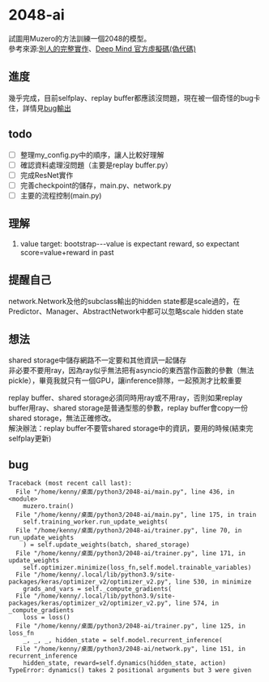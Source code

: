 # 2048-ai  
試圖用Muzero的方法訓練一個2048的模型。  
參考來源:[別人的完整實作](https://github.com/werner-duvaud/muzero-general)、[Deep Mind 官方虛擬碼(偽代碼)](https://arxiv.org/src/1911.08265v2/anc/pseudocode.py)
## 進度  
幾乎完成，目前selfplay、replay buffer都應該沒問題，現在被一個奇怪的bug卡住，詳情見[bug輸出](#bug)
## todo  
- [ ] 整理my_config.py中的順序，讓人比較好理解  
- [ ] 確認資料處理沒問題（主要是replay buffer.py）  
- [ ] 完成ResNet實作  
- [ ] 完善checkpoint的儲存，main.py、network.py  
- [ ] 主要的流程控制(main.py)  
		
## 理解
1. value target: bootstrap---value is expectant reward, so expectant score=value+reward in past
## 提醒自己
network.Network及他的subclass輸出的hidden state都是scale過的，在Predictor、Manager、AbstractNetwork中都可以忽略scale hidden state
## 想法
shared storage中儲存網路不一定要和其他資訊一起儲存  
非必要不要用ray，因為ray似乎無法把有asyncio的東西當作函數的參數（無法pickle），畢竟我就只有一個GPU，讓inference排隊，一起預測才比較重要  
  
replay buffer、shared storage必須同時用ray或不用ray，否則如果replay buffer用ray、shared storage是普通型態的參數，replay buffer會copy一份shared storage，無法正確修改。  
解決辦法：replay buffer不要管shared storage中的資訊，要用的時候(結束完selfplay更新)
## bug
```
Traceback (most recent call last):
  File "/home/kenny/桌面/python3/2048-ai/main.py", line 436, in <module>
    muzero.train()
  File "/home/kenny/桌面/python3/2048-ai/main.py", line 175, in train
    self.training_worker.run_update_weights(
  File "/home/kenny/桌面/python3/2048-ai/trainer.py", line 70, in run_update_weights
    ) = self.update_weights(batch, shared_storage)
  File "/home/kenny/桌面/python3/2048-ai/trainer.py", line 171, in update_weights
    self.optimizer.minimize(loss_fn,self.model.trainable_variables)
  File "/home/kenny/.local/lib/python3.9/site-packages/keras/optimizer_v2/optimizer_v2.py", line 530, in minimize
    grads_and_vars = self._compute_gradients(
  File "/home/kenny/.local/lib/python3.9/site-packages/keras/optimizer_v2/optimizer_v2.py", line 574, in _compute_gradients
    loss = loss()
  File "/home/kenny/桌面/python3/2048-ai/trainer.py", line 125, in loss_fn
    _, _, _, hidden_state = self.model.recurrent_inference(
  File "/home/kenny/桌面/python3/2048-ai/network.py", line 151, in recurrent_inference
    hidden_state, reward=self.dynamics(hidden_state, action)
TypeError: dynamics() takes 2 positional arguments but 3 were given
```